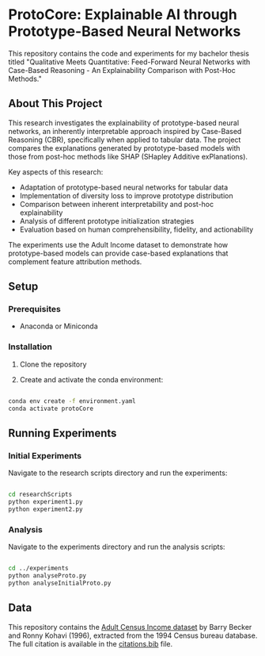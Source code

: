 
# ProtoCore: Explainable AI through Prototype-Based Neural Networks
This repository contains the code and experiments for my bachelor thesis titled "Qualitative Meets Quantitative: Feed-Forward Neural Networks with Case-Based Reasoning - An Explainability Comparison with Post-Hoc Methods."

## About This Project
This research investigates the explainability of prototype-based neural networks, an inherently interpretable approach inspired by Case-Based Reasoning (CBR), specifically when applied to tabular data. The project compares the explanations generated by prototype-based models with those from post-hoc methods like SHAP (SHapley Additive exPlanations).

Key aspects of this research:
- Adaptation of prototype-based neural networks for tabular data
- Implementation of diversity loss to improve prototype distribution
- Comparison between inherent interpretability and post-hoc explainability
- Analysis of different prototype initialization strategies
- Evaluation based on human comprehensibility, fidelity, and actionability

The experiments use the Adult Income dataset to demonstrate how prototype-based models can provide case-based explanations that complement feature attribution methods.

## Setup

### Prerequisites
- Anaconda or Miniconda

### Installation
1. Clone the repository

2. Create and activate the conda environment:
```bash

conda env create -f environment.yaml
conda activate protoCore
```

## Running Experiments

### Initial Experiments
Navigate to the research scripts directory and run the experiments:
```bash

cd researchScripts
python experiment1.py
python experiment2.py
```

### Analysis
Navigate to the experiments directory and run the analysis scripts:

```bash

cd ../experiments
python analyseProto.py
python analyseInitialProto.py
```


## Data
This repository contains the [Adult Census Income dataset](https://archive.ics.uci.edu/dataset/2/adult) by Barry Becker and Ronny Kohavi (1996), extracted from the 1994 Census bureau database. The full citation is available in the [citations.bib](./citations.bib) file.